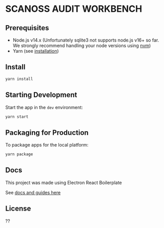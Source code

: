 # SCANOSS AUDIT WORKBENCH

## Prerequisites
- Node.js v14.x (Unfortunately sqlite3 not supports node.js v16+ so far. We strongly recommend handling your node versions using [nvm](https://github.com/nvm-sh/nvm))
- Yarn (see [installation](https://classic.yarnpkg.com/en/docs/install/#debian-stable))

## Install 

```bash
yarn install
```

## Starting Development

Start the app in the `dev` environment:

```bash
yarn start
```

## Packaging for Production

To package apps for the local platform:

```bash
yarn package
```

## Docs
This project was made using Electron React Boilerplate

See [docs and guides here](https://electron-react-boilerplate.js.org/docs/installation)


## License

??

